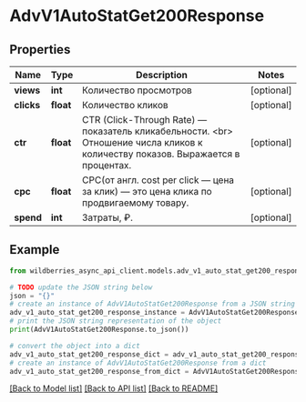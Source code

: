 # AdvV1AutoStatGet200Response


## Properties

Name | Type | Description | Notes
------------ | ------------- | ------------- | -------------
**views** | **int** | Количество просмотров | [optional] 
**clicks** | **float** | Количество кликов | [optional] 
**ctr** | **float** | CTR (Click-Through Rate) — показатель кликабельности. &lt;br&gt; Отношение числа кликов к количеству показов. Выражается в процентах.  | [optional] 
**cpc** | **float** | CPC(от англ. cost per click — цена за клик) — это цена клика по продвигаемому товару. | [optional] 
**spend** | **int** | Затраты, ₽. | [optional] 

## Example

```python
from wildberries_async_api_client.models.adv_v1_auto_stat_get200_response import AdvV1AutoStatGet200Response

# TODO update the JSON string below
json = "{}"
# create an instance of AdvV1AutoStatGet200Response from a JSON string
adv_v1_auto_stat_get200_response_instance = AdvV1AutoStatGet200Response.from_json(json)
# print the JSON string representation of the object
print(AdvV1AutoStatGet200Response.to_json())

# convert the object into a dict
adv_v1_auto_stat_get200_response_dict = adv_v1_auto_stat_get200_response_instance.to_dict()
# create an instance of AdvV1AutoStatGet200Response from a dict
adv_v1_auto_stat_get200_response_from_dict = AdvV1AutoStatGet200Response.from_dict(adv_v1_auto_stat_get200_response_dict)
```
[[Back to Model list]](../README.md#documentation-for-models) [[Back to API list]](../README.md#documentation-for-api-endpoints) [[Back to README]](../README.md)


